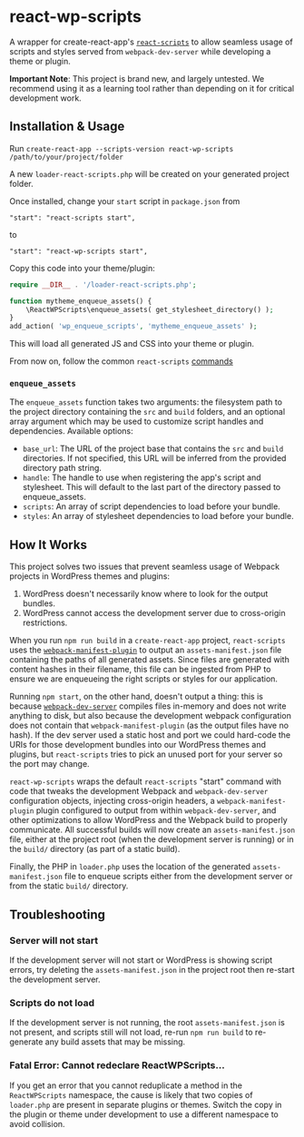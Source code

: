 # react-wp-scripts

A wrapper for create-react-app's [`react-scripts`](https://github.com/facebookincubator/create-react-app/tree/master/packages/react-scripts) to allow seamless usage of scripts and styles served from `webpack-dev-server` while developing a theme or plugin.

**Important Note**: This project is brand new, and largely untested. We recommend using it as a learning tool rather than depending on it for critical development work.

## Installation & Usage

Run `create-react-app --scripts-version react-wp-scripts /path/to/your/project/folder`

A new `loader-react-scripts.php` will be created on your generated project folder.


Once installed, change your `start` script in `package.json` from

```
"start": "react-scripts start",
```
to
```
"start": "react-wp-scripts start",
```

Copy this code into your theme/plugin:
```php
require __DIR__ . '/loader-react-scripts.php';

function mytheme_enqueue_assets() {
	\ReactWPScripts\enqueue_assets( get_stylesheet_directory() );
}
add_action( 'wp_enqueue_scripts', 'mytheme_enqueue_assets' );
```

This will load all generated JS and CSS into your theme or plugin.

From now on, follow the common `react-scripts` [commands](https://github.com/facebookincubator/create-react-app/blob/master/README.md#npm-start-or-yarn-start)

### `enqueue_assets`

The `enqueue_assets` function takes two arguments: the filesystem path to the project directory containing the `src` and `build` folders, and an optional array argument which may be used to customize script handles and dependencies. Available options:

- `base_url`: The URL of the project base that contains the `src` and `build` directories. If not specified, this URL will be inferred from the provided directory path string.
- `handle`: The handle to use when registering the app's script and stylesheet. This will default to the last part of the directory passed to enqueue_assets.
- `scripts`: An array of script dependencies to load before your bundle.
- `styles`: An array of stylesheet dependencies to load before your bundle.

## How It Works

This project solves two issues that prevent seamless usage of Webpack projects in WordPress themes and plugins:

1. WordPress doesn't necessarily know where to look for the output bundles.
2. WordPress cannot access the development server due to cross-origin restrictions.

When you run `npm run build` in a `create-react-app` project, `react-scripts` uses the [`webpack-manifest-plugin`](https://github.com/danethurber/webpack-manifest-plugin) to output an `assets-manifest.json` file containing the paths of all generated assets. Since files are generated with content hashes in their filename, this file can be ingested from PHP to ensure we are enqueueing the right scripts or styles for our application.

Running `npm start`, on the other hand, doesn't output a thing: this is because [`webpack-dev-server`](https://github.com/webpack/webpack-dev-server) compiles files in-memory and does not write anything to disk, but also because the development webpack configuration does not contain that `webpack-manifest-plugin` (as the output files have no hash). If the dev server used a static host and port we could hard-code the URIs for those development bundles into our WordPress themes and plugins, but `react-scripts` tries to pick an unused port for your server so the port may change.

`react-wp-scripts` wraps the default `react-scripts` "start" command with code that tweaks the development Webpack and `webpack-dev-server` configuration objects, injecting cross-origin headers, a `webpack-manifest-plugin` plugin configured to output from within `webpack-dev-server`, and other optimizations to allow WordPress and the Webpack build to properly communicate. All successful builds will now create an `assets-manifest.json` file, either at the project root (when the development server is running) or in the `build/` directory (as part of a static build).

Finally, the PHP in `loader.php` uses the location of the generated `assets-manifest.json` file to enqueue scripts either from the development server or from the static `build/` directory.

## Troubleshooting

### Server will not start

If the development server will not start or WordPress is showing script errors, try deleting the `assets-manifest.json` in the project root then re-start the development server.

### Scripts do not load

If the development server is not running, the root `assets-manifest.json` is not present, and scripts still will not load, re-run `npm run build` to re-generate any build assets that may be missing.

### Fatal Error: Cannot redeclare ReactWPScripts...

If you get an error that you cannot reduplicate a method in the `ReactWPScripts` namespace, the cause is likely that two copies of `loader.php` are present in separate plugins or themes. Switch the copy in the plugin or theme under development to use a different namespace to avoid collision.
